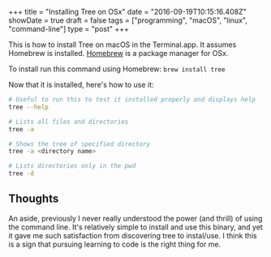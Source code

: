 +++
title = "Installing Tree on OSx"
date = "2016-09-19T10:15:16.408Z"
showDate = true
draft = false
tags = ["programming", "macOS", "linux", "command-line"]
type = "post"
+++

This is how to install Tree on macOS in the Terminal.app. It assumes Homebrew is installed. [Homebrew](http://brew.sh/) is a package manager for OSx.

To install run this command using Homebrew: `brew install tree`

Now that it is installed, here's how to use it:

```bash
# Useful to run this to test it installed properly and displays help
tree --help

# Lists all files and directories
tree -a

# Shows the tree of specified directory
tree -a <directory name>

# Lists directories only in the pwd
tree -d
```

## Thoughts

An aside, previously I never really understood the power (and thrill) of using the command line. It's relatively simple to install and use this binary, and yet it gave me such satisfaction from discovering tree to instal/use. I think this is a sign that pursuing learning to code is the right thing for me.
